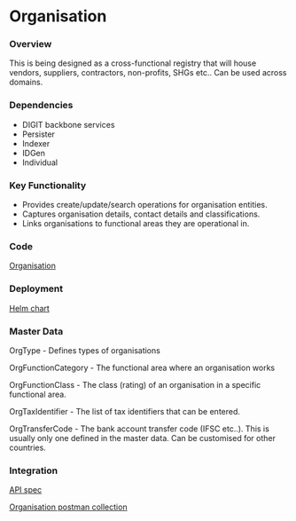 # Organisation

### Overview

This is being designed as a cross-functional registry that will house vendors, suppliers, contractors, non-profits, SHGs etc.. Can be used across domains.&#x20;

### Dependencies

* DIGIT backbone services
* Persister
* Indexer
* IDGen
* Individual&#x20;

### Key Functionality

* Provides create/update/search operations for organisation entities.
* Captures organisation details, contact details and classifications.
* Links organisations to functional areas they are operational in.

### Code

[Organisation](https://github.com/egovernments/DIGIT-Works/tree/master/backend/organisation)

### Deployment

[Helm chart](https://github.com/egovernments/DIGIT-DevOps/tree/digit-works/deploy-as-code/helm/charts/digit-works/backend/organisation)

### Master Data

OrgType - Defines types of organisations

OrgFunctionCategory - The functional area where an organisation works

OrgFunctionClass - The class (rating) of an organisation in a specific functional area.

OrgTaxIdentifier - The list of tax identifiers that can be entered.

OrgTransferCode - The bank account transfer code (IFSC etc..). This is usually only one defined in the master data. Can be customised for other countries.

### Integration

[API spec](../architecture/common-services/organisation-service/organisation-technical-docs.md#api-specification)

[Organisation postman collection](https://github.com/egovernments/DIGIT-Works/blob/master/backend/organisation/docs/Organisation%20Registry%20-%20Test%20Scripts.postman\_collection.json)
